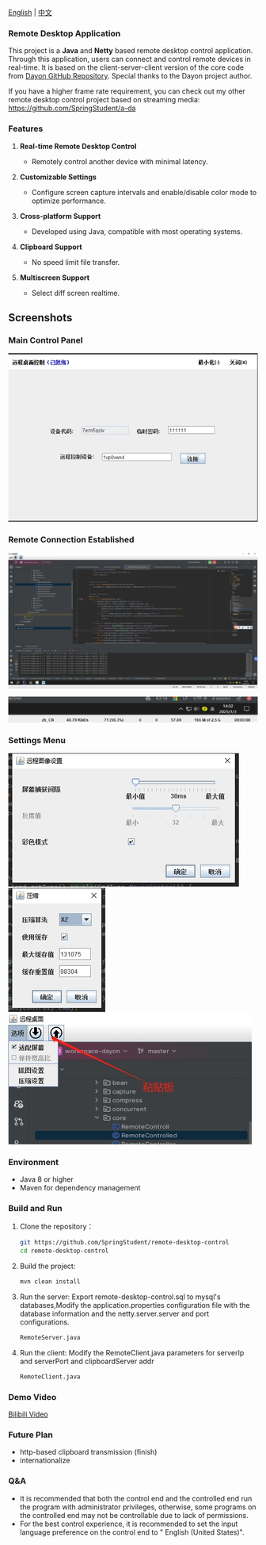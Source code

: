 [English](README.md) | [中文](README_zh.md)

### Remote Desktop Application

This project is a **Java** and **Netty** based remote desktop control application. Through this application, users can
connect and control remote devices in real-time. It is based on the client-server-client version of the core code
from [Dayon GitHub Repository](https://github.com/RetGal/Dayon). Special thanks to the Dayon project author.

If you have a higher frame rate requirement, you can check out my other remote desktop control project based on
streaming media: https://github.com/SpringStudent/a-da

### Features

1. **Real-time Remote Desktop Control**
    * Remotely control another device with minimal latency.

2. **Customizable Settings**
    * Configure screen capture intervals and enable/disable color mode to optimize performance.

3. **Cross-platform Support**
    * Developed using Java, compatible with most operating systems.

4. **Clipboard Support**
    * No speed limit file transfer.

5. **Multiscreen Support**
    * Select diff screen realtime.

## Screenshots

### Main Control Panel

![remote-desktop-control](z_launcher.png)

### Remote Connection Established

![remote-desktop-control](z_screen.png)

![remote-desktop-control](z_monitor.png)

### Settings Menu

![remote-desktop-control](z_screen_setting.png)
![remote-desktop-control](z_compress_setting.png)
![remote-desktop-control](z_clipboard.png)

### Environment

* Java 8 or higher
* Maven for dependency management

### Build and Run

1. Clone the repository：
   ```bash
   git https://github.com/SpringStudent/remote-desktop-control
   cd remote-desktop-control
   ```

2. Build the project:
   ```bash
   mvn clean install
   ```

3. Run the server: Export remote-desktop-control.sql to mysql's databases,Modify the application.properties configuration file with the database information and the
   netty.server.server and port configurations.
   ```bash
   RemoteServer.java
   ```

4. Run the client: Modify the RemoteClient.java parameters for serverIp and serverPort and clipboardServer addr
   ```bash
   RemoteClient.java
   ```
### Demo Video

[Bilibili Video](https://www.bilibili.com/video/BV11qNCeNEoZ/)

### Future Plan

* http-based clipboard transmission (finish)
* internationalize  

### Q&A

* It is recommended that both the control end and the controlled end run the program with administrator privileges,
  otherwise, some programs on the controlled end may not be controllable due to lack of permissions.
* For the best control experience, it is recommended to set the input language preference on the control end to "
  English (United States)".